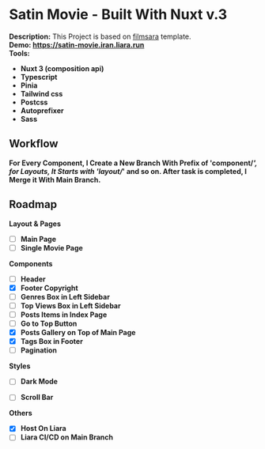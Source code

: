 # Satin Movie - Built With Nuxt v.3
<b>Description:</b> This Project is based on [filmsara](https://filmsara.info/) template.<br>
<b>Demo: https://satin-movie.iran.liara.run<br>
<b>Tools:</b>
- Nuxt 3 (composition api)
- Typescript
- Pinia
- Tailwind css
- Postcss
- Autoprefixer
- Sass

## Workflow
For Every Component, I Create a New Branch With Prefix of 'component/*', for Layouts, It Starts with 'layout/*' and so on.
After task is completed, I Merge it With Main Branch.

## Roadmap

<b>Layout & Pages</b> 
- [ ] Main Page
- [ ] Single Movie Page

<b>Components</b>

- [ ] Header
- [x] Footer Copyright
- [ ] Genres Box in Left Sidebar
- [ ] Top Views Box in Left Sidebar
- [ ] Posts Items in Index Page
- [ ] Go to Top Button 
- [x] Posts Gallery on Top of Main Page
- [x] Tags Box in Footer
- [ ] Pagination

<b>Styles</b>
- [ ] Dark Mode 
- [ ] Scroll Bar 


<b>Others</b>
- [x] Host On Liara  
- [ ] Liara CI/CD on Main Branch 
